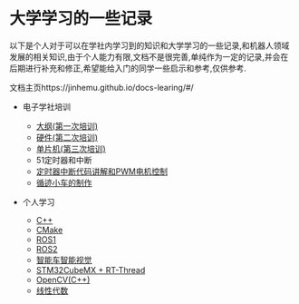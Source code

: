 # 大学学习的一些记录

以下是个人对于可以在学社内学习到的知识和大学学习的一些记录,和机器人领域发展的相关知识,由于个人能力有限,文档不是很完善,单纯作为一定的记录,并会在后期进行补充和修正,希望能给入门的同学一些启示和参考,仅供参考.


文档主页https://jinhemu.github.io/docs-learing/#/

* 电子学社培训
    * [大纲(第一次培训)](teach/Chapter1/电子学社培训.md)
    * [硬件(第二次培训)](teach/Chapter2/电子学社培训.md)
    * [单片机(第三次培训)](teach/Chapter3/51单片机培训.md)
    * 51定时器和中断
    * [定时器中断代码讲解和PWM电机控制](teach/Chapter5/第五次培训.md)
    * [循迹小车的制作](teach/Chapter6/最后一次培训.md)

* 个人学习
    * [C++](notes/cpp/C++.md)
    * [CMake](notes/cpp/Cmake.md)
    * [ROS1](notes/ros/ROS1.md)
    * [ROS2](notes/ros/ROS2.md)
    * [智能车智能视觉](notes/smartcar/smartcar)
    * [STM32CubeMX + RT-Thread](notes/stm32/ROS小车STM32控制部分.md)
    * [OpenCV(C++)](notes/opencv/opencv.md)
    * [线性代数](notes/math/Linear_Algebra.md)
